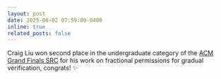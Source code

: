 ```yaml
---
layout: post
date: 2025-06-02 07:59:00-0400
inline: true
related_posts: false
---
```


Craig Liu won second place in the undergraduate category of the [ACM Grand Finals SRC](https://src.acm.org/) for his work on fractional permissions for gradual verification, congrats! :sparkles:
